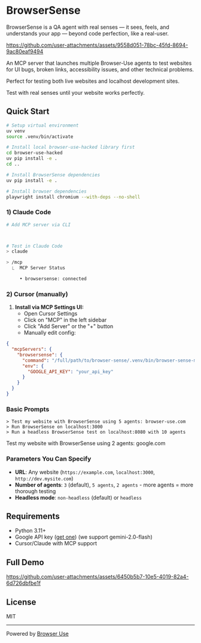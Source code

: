 # BrowserSense

BrowserSense is a QA agent with real senses — it sees, feels, and understands your app — beyond code perfection, like a real-user.

https://github.com/user-attachments/assets/9558d051-78bc-45fd-8694-9ac80eaf9494


An MCP server that launches multiple Browser-Use agents to test websites for UI bugs, broken links, accessibility issues, and other technical problems.

Perfect for testing both live websites and localhost development sites. 

Test with real senses until your website works perfectly.

## Quick Start

```bash
# Setup virtual environment
uv venv
source .venv/bin/activate

# Install local browser-use-hacked library first
cd browser-use-hacked
uv pip install -e .
cd ..

# Install BrowserSense dependencies
uv pip install -e .

# Install browser dependencies
playwright install chromium --with-deps --no-shell
```

### 1) Claude Code

```bash
# Add MCP server via CLI



# Test in Claude Code
> claude

> /mcp 
  ⎿  MCP Server Status

     • browsersense: connected
```

### 2) Cursor (manually)

1. **Install via MCP Settings UI:**
   - Open Cursor Settings
   - Click on "MCP" in the left sidebar  
   - Click "Add Server" or the "+" button
   - Manually edit config:
  
```json
{
  "mcpServers": {
    "browsersense": {
      "command": "/full/path/to/browser-sense/.venv/bin/browser-sense-mcp",
      "env": {
        "GOOGLE_API_KEY": "your_api_key"
      }
    }
  }
}

```

### Basic Prompts
```
> Test my website with BrowserSense using 5 agents: browser-use.com
> Run BrowserSense on localhost:3000
> Run a headless BrowserSense test on localhost:8080 with 10 agents
```

Test my website with BrowserSense using 2 agents: google.com

### Parameters You Can Specify
- **URL**: Any website (`https://example.com`, `localhost:3000`, `http://dev.mysite.com`)
- **Number of agents**: `3` (default), `5 agents`, `2 agents` - more agents = more thorough testing
- **Headless mode**: `non-headless` (default) or `headless`

## Requirements

- Python 3.11+
- Google API key ([get one](https://developers.google.com/maps/api-security-best-practices)) (we support gemini-2.0-flash)
- Cursor/Claude with MCP support

## Full Demo


https://github.com/user-attachments/assets/6450b5b7-10e5-4019-82a4-6d726dbfbe1f



## License

MIT

---

Powered by [Browser Use](https://github.com/browser-use/browser-use) 
